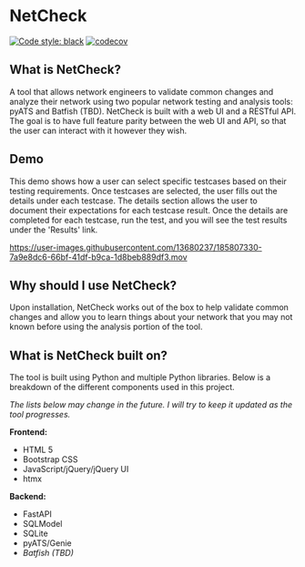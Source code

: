 # NetCheck

[![Code style: black](https://img.shields.io/badge/code%20style-black-000000.svg)](https://github.com/psf/black)
[![codecov](https://codecov.io/gh/dannywade/netcheck/branch/master/graph/badge.svg?token=A4Y64P0Q2W)](https://codecov.io/gh/dannywade/netcheck)

## What is NetCheck?
A tool that allows network engineers to validate common changes and analyze their network using two popular network testing and analysis tools: pyATS and Batfish (TBD). NetCheck is built with a web UI and a RESTful API. The goal is to have full feature parity between the web UI and API, so that the user can interact with it however they wish.

## Demo
This demo shows how a user can select specific testcases based on their testing requirements. Once testcases are selected, the user fills out the details under each testcase. The details section allows the user to document their expectations for each testcase result. Once the details are completed for each testcase, run the test, and you will see the test results under the 'Results' link.

https://user-images.githubusercontent.com/13680237/185807330-7a9e8dc6-66bf-41df-b9ca-1d8beb889df3.mov

## Why should I use NetCheck?
Upon installation, NetCheck works out of the box to help validate common changes and allow you to learn things about your network that you may not known before using the analysis portion of the tool.

## What is NetCheck built on?
The tool is built using Python and multiple Python libraries. Below is a breakdown of the different components used in this project.

*The lists below may change in the future. I will try to keep it updated as the tool progresses.*

**Frontend:**
- HTML 5
- Bootstrap CSS
- JavaScript/jQuery/jQuery UI
- htmx

**Backend:**
- FastAPI
- SQLModel
- SQLite
- pyATS/Genie
- *Batfish (TBD)*

